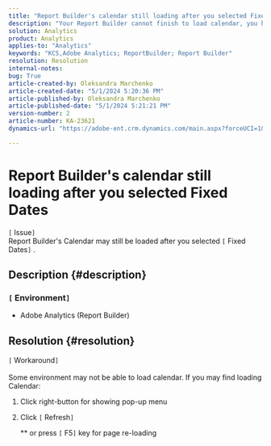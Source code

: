```yaml
---
title: "Report Builder's calendar still loading after you selected Fixed Dates"
description: "Your Report Builder cannot finish to load calendar, you have to re-load this window"
solution: Analytics
product: Analytics
applies-to: "Analytics"
keywords: "KCS,Adobe Analytics; ReportBuilder; Report Builder"
resolution: Resolution
internal-notes: 
bug: True
article-created-by: Oleksandra Marchenko
article-created-date: "5/1/2024 5:20:36 PM"
article-published-by: Oleksandra Marchenko
article-published-date: "5/1/2024 5:21:21 PM"
version-number: 2
article-number: KA-23621
dynamics-url: "https://adobe-ent.crm.dynamics.com/main.aspx?forceUCI=1&pagetype=entityrecord&etn=knowledgearticle&id=a032aa1d-df07-ef11-9f8a-6045bd006704"

---
```

# Report Builder's calendar still loading after you selected Fixed Dates

`[` Issue`]` <br>
Report Builder's Calendar may still be loaded after you selected `[` Fixed Dates`]` .

## Description {#description}


### `[` Environment`]` 

- Adobe Analytics (Report Builder)



## Resolution {#resolution}

`[` Workaround`]` <br><br>
Some environment may not be able to load calendar.
 If you may find loading Calendar:

1. Click right-button for showing pop-up menu
2. Click `[` Refresh`]` 

    \*\* or press `[` F5`]`  key for page re-loading




